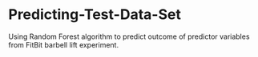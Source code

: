 # Predicting-Test-Data-Set
Using Random Forest algorithm to predict outcome of predictor variables from FitBit barbell lift experiment.
